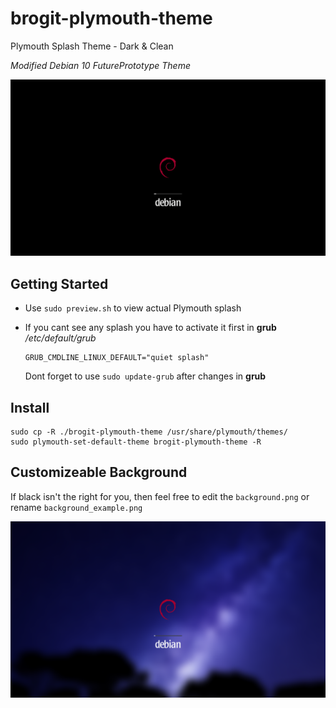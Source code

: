 # brogit-plymouth-theme
Plymouth Splash Theme - Dark & Clean

*Modified Debian 10 FuturePrototype Theme*

![](preview.png?raw=true)

## Getting Started

- Use `sudo preview.sh` to view actual Plymouth splash

- If you cant see any splash you have to activate it first in **grub** _/etc/default/grub_

	```
	GRUB_CMDLINE_LINUX_DEFAULT="quiet splash"
	```
	
	Dont forget to use `sudo update-grub` after changes in **grub**

## Install

```
sudo cp -R ./brogit-plymouth-theme /usr/share/plymouth/themes/
sudo plymouth-set-default-theme brogit-plymouth-theme -R
```

## Customizeable Background

If black isn't the right for you, then feel free to edit the `background.png` or rename `background_example.png`

![](preview_example.png?raw=true)